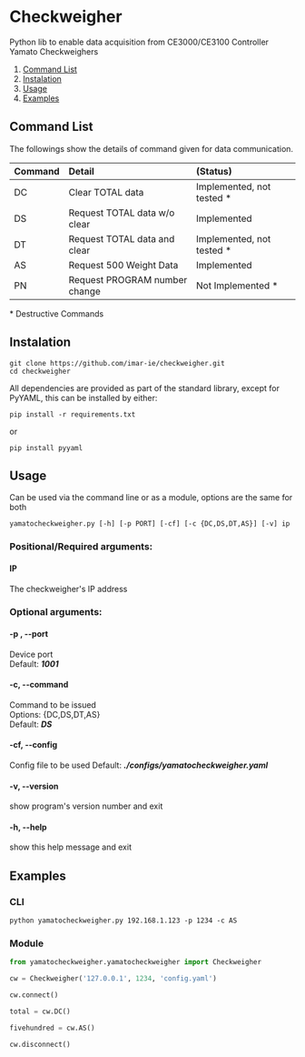 
# Checkweigher

Python lib to enable data acquisition from CE3000/CE3100 Controller
Yamato Checkweighers



1. [Command List](#command-list)
2. [Instalation](#instalation)
3. [Usage](#usage)
4. [Examples](#examples)


## Command List

The followings show the details of command given for data communication.

| Command | Detail                        |          (Status)          |
|---------|:------------------------------|:--------------------------|
| DC      | Clear TOTAL data              | Implemented, not tested *  |
| DS      | Request TOTAL data w/o clear  | Implemented         |
| DT      | Request TOTAL data and clear  | Implemented, not tested *  |
| AS      | Request 500 Weight Data       | Implemented         |
| PN      | Request PROGRAM number change | Not Implemented *      |
    
\* Destructive Commands


## Instalation
```
git clone https://github.com/imar-ie/checkweigher.git
cd checkweigher
```

All dependencies are provided as part of the standard library, except for PyYAML, this can be installed by either:

```
pip install -r requirements.txt
```

or

```
pip install pyyaml
```


## Usage 

Can be used via the command line or as a module, options are the same for both 

```
yamatocheckweigher.py [-h] [-p PORT] [-cf] [-c {DC,DS,DT,AS}] [-v] ip
```

### Positional/Required arguments:

#### IP

The checkweigher's IP address

### Optional arguments:

#### -p , --port
Device port    
Default: ***1001*** 

#### -c, --command
Command to be issued    
Options: {DC,DS,DT,AS}    
Default: ***DS***    

#### -cf, --config
Config file to be used
Default: ***./configs/yamatocheckweigher.yaml***    

####  -v, --version
show program's version number and exit

####  -h, --help
show this help message and exit

## Examples

### CLI
```
python yamatocheckweigher.py 192.168.1.123 -p 1234 -c AS
```

### Module

```python
from yamatocheckweigher.yamatocheckweigher import Checkweigher

cw = Checkweigher('127.0.0.1', 1234, 'config.yaml')

cw.connect()

total = cw.DC()

fivehundred = cw.AS()

cw.disconnect()

```
